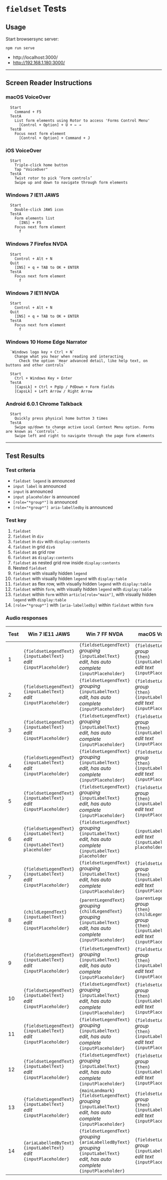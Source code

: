 # `fieldset` Tests

## Usage

Start browsersync server:

```
npm run serve
```

* http://localhost:3000/
* http://192.168.1.180:3000/

---

## Screen Reader Instructions

### macOS VoiceOver

```
  Start
    Command + F5
  TestA
    List form elements using Rotor to access 'Forms Control Menu'
      [Control + Option] + U + ← →
  TestB
    Focus next form element
      [Control + Option] + Command + J
```

### iOS VoiceOver

```
  Start
    Triple-click home button
    Tap "VoiceOver"
  TestA
    Twist rotor to pick ‘Form controls’
    Swipe up and down to navigate through form elements 
```

### Windows 7 IE11 JAWS

```
  Start
    Double-click JAWS icon
  TestA
    Form elements list
      [INS] + F5
    Focus next form element
      f
```

### Windows 7 Firefox NVDA

```
  Start
    Control + Alt + N
  Quit
    [INS] + q + TAB to OK + ENTER
  TestA
    Focus next form element
      f
```

### Windows 7 IE11 NVDA

```
  Start
    Control + Alt + N
  Quit
    [INS] + q + TAB to OK + ENTER
  TestA
    Focus next form element
      f
```

### Windows 10 Home Edge Narrator

```
  `Windows logo key + Ctrl + N`
    Change what you hear when reading and interacting
      Check the option `Hear advanced detail, like help text, on buttons and other controls`
```

```
  Start
    Ctrl + Windows Key + Enter
  TestA
    [CapsLk] + Ctrl + PgUp / PdDown + Form fields
    [CapsLk] + Left Arrow / Right Arrow
```

### Android 6.0.1 Chrome Talkback

```
  Start
    Quickly press physical home button 3 times
  TestA
    Swipe up/down to change active Local Context Menu option. Forms are known as ‘controls’. 
    Swipe left and right to navigate through the page form elements 
```
---

## Test Results

### Test criteria

* `fieldset legend` is announced
* `input label` is announced
* `input` is announced
* `input placeholder` is announced
* `[role="*group*"]` is announced
* `[role="*group*"] aria-labelledby` is announced

### Test key

1. `fieldset`
2. `fieldset` in `div`
3. `fieldset` in `div` with `display:contents`
4. `fieldset` in grid `div`s
5. `fieldset` as grid row
6. `fieldset` as `display:contents`
7. `fieldset` as nested grid row inside `display:contents`
8. Nested `fieldset`
9. `fieldset` with visually hidden `legend`
10. `fieldset` with visually hidden `legend` with `display:table`
11. `fieldset` as flex row, with visually hidden `legend` with `display:table`
12. `fieldset` within `form`, with visually hidden `legend` with `display:table`
13. `fieldset` within `form` within `article[role="main"]`, with visually hidden `legend` with `display:table`
14. `[role="*group*"]` with `[aria-labelledby]` within `fieldset` within `form`

### Audio responses

Test| Win 7 IE11 JAWS | Win 7 FF NVDA | macOS VoiceOver | iOS VoiceOver | Win 10 Edge Narrator
---|---|---|---|---|---
1 | `{fieldsetLegendText}` <br> `{inputLabelText}` <br> *edit* <br> `{inputPlaceholder}` <br> | `{fieldsetLegendText}` <br>  *grouping* <br> `{inputLabelText}` <br> *edit, has auto complete* <br> `{inputPlaceholder}` <br> | `{fieldsetLegendText}` <br> *group* <br> `{then}` <br> `{inputLabelText}` <br> *edit text* <br> `{inputPlaceholder}` <br> | `{fieldsetLegendText}` <br> `{inputLabelText}` <br> `{inputPlaceholder}` <br> *text field* | `{inputLabelText}` <br> *edit* <br> `{inputPlaceholder}` <br>
2 | `{fieldsetLegendText}` <br> `{inputLabelText}` <br> *edit* <br> `{inputPlaceholder}` <br> | `{fieldsetLegendText}` <br>  *grouping* <br> `{inputLabelText}` <br> *edit, has auto complete* <br> `{inputPlaceholder}` <br> | `{fieldsetLegendText}` <br> *group* <br> `{then}` <br> `{inputLabelText}` <br> *edit text* <br> `{inputPlaceholder}` <br> | `{fieldsetLegendText}` <br> `{inputLabelText}` <br> `{inputPlaceholder}` <br> *text field* | `{inputLabelText}` <br> *edit* <br> `{inputPlaceholder}` <br>
3 | `{fieldsetLegendText}` <br> `{inputLabelText}` <br> *edit* <br> `{inputPlaceholder}` <br> | `{fieldsetLegendText}` <br>  *grouping* <br> `{inputLabelText}` <br> *edit, has auto complete* <br> `{inputPlaceholder}` <br> | `{fieldsetLegendText}` <br> *group* <br> `{then}` <br> `{inputLabelText}` <br> *edit text* <br> `{inputPlaceholder}` <br> | `{fieldsetLegendText}` <br> `{inputLabelText}` <br> `{inputPlaceholder}` <br> *text field* | `{inputLabelText}` <br> *edit* <br> `{inputPlaceholder}` <br>
4 | `{fieldsetLegendText}` <br> `{inputLabelText}` <br> *edit* <br> `{inputPlaceholder}` <br> | `{fieldsetLegendText}` <br>  *grouping* <br> `{inputLabelText}` <br> *edit, has auto complete* <br> `{inputPlaceholder}` <br> | `{fieldsetLegendText}` <br> *group* <br> `{then}` <br> `{inputLabelText}` <br> *edit text* <br> `{inputPlaceholder}` <br> | `{fieldsetLegendText}` <br> `{inputLabelText}` <br> `{inputPlaceholder}` <br> *text field* | `{inputLabelText}` <br> *edit* <br> `{inputPlaceholder}` <br>
5 | `{fieldsetLegendText}` <br> `{inputLabelText}` <br> *edit* <br> `{inputPlaceholder}` <br> | `{fieldsetLegendText}` <br>  *grouping* <br> `{inputLabelText}` <br> *edit, has auto complete* <br> `{inputPlaceholder}` <br> | `{fieldsetLegendText}` <br> *group* <br> `{then}` <br> `{inputLabelText}` <br> *edit text* <br> `{inputPlaceholder}` <br> | `{fieldsetLegendText}` <br> `{inputLabelText}` <br> `{inputPlaceholder}` <br> *text field* | `{inputLabelText}` <br> *edit* <br> `{inputPlaceholder}` <br>
6 | `{fieldsetLegendText}` <br> `{inputLabelText}` <br> *edit* <br> `{inputLabelText}` <br> `placeholder` | `{fieldsetLegendText}` <br>  *grouping* <br> `{inputLabelText}` <br> *edit, has auto complete* <br> `{inputLabelText}` <br> `placeholder` | `{inputLabelText}` <br> *edit text* <br> `{inputLabelText}` <br> `placeholder` | `{inputLabelText}` <br> `{inputLabelText}` <br> `placeholder` <br> *text field* | `{inputLabelText}` <br> *edit* <br> `{inputLabelText}` <br> `placeholder`
7 | `{fieldsetLegendText}` <br> `{inputLabelText}` <br> *edit* <br> `{inputPlaceholder}` <br> | `{fieldsetLegendText}` <br>  *grouping* <br> `{inputLabelText}` <br> *edit, has auto complete* <br> `{inputPlaceholder}` <br> | `{fieldsetLegendText}` <br> *group* <br> `{then}` <br> `{inputLabelText}` <br> *edit text* <br> `{inputPlaceholder}` <br> | `{fieldsetLegendText}` <br> `{inputLabelText}` <br> `{inputPlaceholder}` <br> *text field* | `{inputLabelText}` <br> *edit* <br> `{inputPlaceholder}` <br>
8 | `{childLegendText}` <br> `{inputLabelText}` <br> *edit* <br> `{inputPlaceholder}` <br> | `{parentLegendText}` <br>  *grouping* <br> `{childLegendText}` <br>  *grouping* <br> `{inputLabelText}` <br> *edit, has auto complete* <br> `{inputPlaceholder}` <br> | `{parentLegendText}` <br> *group* <br> `{then}` <br> `{childLegendText}` <br> *group* <br> `{then}` <br> `{inputLabelText}` <br> *edit text* <br> `{inputPlaceholder}` <br> | `{childLegendText}` <br> `{inputLabelText}` <br> `{inputPlaceholder}` <br> *text field* | `{inputLabelText}` <br> *edit* <br> `{inputPlaceholder}` <br>
9 | `{fieldsetLegendText}` <br> `{inputLabelText}` <br> *edit* <br> `{inputPlaceholder}` <br> | `{fieldsetLegendText}` <br>  *grouping* <br> `{inputLabelText}` <br> *edit, has auto complete* <br> `{inputPlaceholder}` <br> | `{fieldsetLegendText}` <br> *group* <br> `{then}` <br> `{inputLabelText}` <br> *edit text* <br> `{inputPlaceholder}` <br> | `{fieldsetLegendText}` <br> `{inputLabelText}` <br> `{inputPlaceholder}` <br> *text field* | `{inputLabelText}` <br> *edit* <br> `{inputPlaceholder}` <br>
10 | `{fieldsetLegendText}` <br> `{inputLabelText}` <br> *edit* <br> `{inputPlaceholder}` <br> | `{fieldsetLegendText}` <br>  *grouping* <br> `{inputLabelText}` <br> *edit, has auto complete* <br> `{inputPlaceholder}` <br> | `{fieldsetLegendText}` <br> *group* <br> `{then}` <br> `{inputLabelText}` <br> *edit text* <br> `{inputPlaceholder}` <br> | `{fieldsetLegendText}` <br> `{inputLabelText}` <br> `{inputPlaceholder}` <br> *text field* | `{inputLabelText}` <br> *edit* <br> `{inputPlaceholder}` <br>
11 | `{fieldsetLegendText}` <br> `{inputLabelText}` <br> *edit* <br> `{inputPlaceholder}` <br> | `{fieldsetLegendText}` <br>  *grouping* <br> `{inputLabelText}` <br> *edit, has auto complete* <br> `{inputPlaceholder}` <br> | `{fieldsetLegendText}` <br> *group* <br> `{then}` <br> `{inputLabelText}` <br> *edit text* <br> `{inputPlaceholder}` <br> | `{fieldsetLegendText}` <br> `{inputLabelText}` <br> `{inputPlaceholder}` <br> *text field* | `{inputLabelText}` <br> *edit* <br> `{inputPlaceholder}` <br>
12 | `{fieldsetLegendText}` <br> `{inputLabelText}` <br> *edit* <br> `{inputPlaceholder}` <br> | `{fieldsetLegendText}` <br>  *grouping* <br> `{inputLabelText}` <br> *edit, has auto complete* <br> `{inputPlaceholder}` <br> | `{fieldsetLegendText}` <br> *group* <br> `{then}` <br> `{inputLabelText}` <br> *edit text* <br> `{inputPlaceholder}` <br> | `{fieldsetLegendText}` <br> `{inputLabelText}` <br> `{inputPlaceholder}` <br> *text field* | `{inputLabelText}` <br> *edit* <br> `{inputPlaceholder}` <br>
13 | `{fieldsetLegendText}` <br> `{inputLabelText}` <br> *edit* <br> `{inputPlaceholder}` <br> | `{mainLandmark}` <br> `{fieldsetLegendText}` <br>  *grouping* <br> `{inputLabelText}` <br> *edit, has auto complete* <br> `{inputPlaceholder}` <br> | `{fieldsetLegendText}` <br> *group* <br> `{then}` <br> `{inputLabelText}` <br> *edit text* <br> `{inputPlaceholder}` <br> | `{inputLabelText}` <br> `{inputPlaceholder}` <br> *text field* <br> *end* <br> `{fieldsetLegendText}` <br> *end* <br> `{mainLandmark}` <br> | `{inputLabelText}` <br> *edit* <br> `{inputPlaceholder}` <br>
14 |`{ariaLabelledByText}` `{inputLabelText}` <br> *edit* <br> `{inputPlaceholder}` <br> | `{fieldsetLegendText}` <br>  *grouping* <br> `{ariaLabelledByText}` *grouping* <br> `{inputLabelText}` <br> *edit, has auto complete* <br> `{inputPlaceholder}` <br> | `{fieldsetLegendText}` <br> *group* <br> `{inputLabelText}` <br> *edit text* <br> `{inputPlaceholder}` <br> | `{fieldsetLegendText}` <br> `{inputLabelText}` <br> `{inputPlaceholder}` <br> *text field* |`{ariaLabelledByText}` <br> `{inputLabelText}` <br> *edit* <br> `{inputPlaceholder}` <br>
